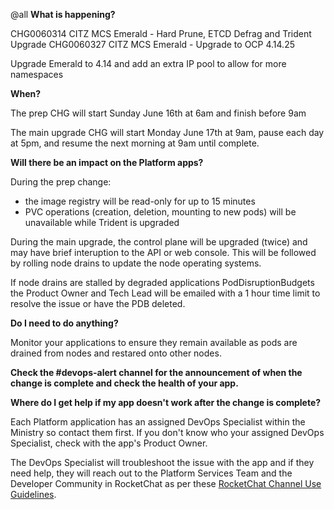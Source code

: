 @all
**What is happening?**

CHG0060314 CITZ MCS Emerald - Hard Prune, ETCD Defrag and Trident Upgrade
CHG0060327 CITZ MCS Emerald - Upgrade to OCP 4.14.25

Upgrade Emerald to 4.14 and add an extra IP pool to allow for more namespaces

**When?**

The prep CHG will start Sunday June 16th at 6am and finish before 9am

The main upgrade CHG will start Monday June 17th at 9am, pause each day at 5pm, and resume the next morning at 9am until complete.

**Will there be an impact on the Platform apps?**

During the prep change:

- the image registry will be read-only for up to 15 minutes
- PVC operations (creation, deletion, mounting to new pods) will be unavailable while Trident is upgraded

During the main upgrade, the control plane will be upgraded (twice) and may have brief interuption to the API or web console. This will be followed by rolling node drains to update the node operating systems.

If node drains are stalled by degraded applications PodDisruptionBudgets the Product Owner and Tech Lead will be emailed with a 1 hour time limit to resolve the issue or have the PDB deleted.

**Do I need to do anything?**

Monitor your applications to ensure they remain available as pods are drained from nodes and restared onto other nodes.

**Check the #devops-alert channel for the announcement of when the change is complete and check the health of your app.**

**Where do I get help if my app doesn't work after the change is complete?**

Each Platform application has an assigned DevOps Specialist within the Ministry so contact them first. If you don't know who your assigned DevOps Specialist, check with the app's Product Owner.

The DevOps Specialist will troubleshoot the issue with the app and if they need help, they will reach out to the Platform Services Team and the Developer Community in RocketChat as per these [RocketChat Channel Use Guidelines](https://docs.developer.gov.bc.ca/rocketchat-channel-descriptions/).
